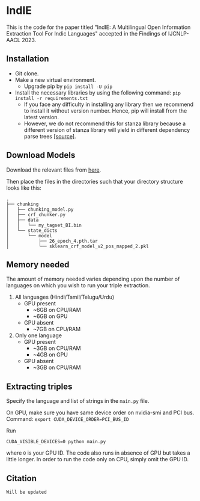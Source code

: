 # IndIE

This is the code for the paper titled "IndIE: A Multilingual Open Information Extraction Tool For Indic Languages" accepted in the Findings of IJCNLP-AACL 2023.

## Installation

* Git clone.
* Make a new virtual environment.
    * Upgrade pip by ```pip install -U pip```
* Install the necessary libraries by using the following command:
```pip install -r requirements.txt```
    * If you face any difficulty in installing any library then we recommend to install it without version number. Hence, pip will install from the latest version.
    * However, we do not recommend this for stanza library because a different version of stanza library will yield in different dependency parse trees [[source]](https://github.com/stanfordnlp/stanza/issues/990).

## Download Models

Download the relevant files from [here](https://drive.google.com/file/d/1UqOUdeK96m6EabI-cg2EeBz6p3IwrPZ6/view?usp=sharing).

Then place the files in the directories such that your directory structure looks like this:

```
.
├── chunking
│   ├── chunking_model.py
│   ├── crf_chunker.py
│   ├── data
│   │   └── my_tagset_BI.bin
│   └── state_dicts
│       └── model
│           ├── 26_epoch_4.pth.tar
│           └── sklearn_crf_model_v2_pos_mapped_2.pkl
```

## Memory needed

The amount of memory needed varies depending upon the number of languages on which you wish to run your triple extraction.

1) All languages (Hindi/Tamil/Telugu/Urdu)
    * GPU present
        * ~6GB on CPU/RAM
        * ~6GB on GPU
    * GPU absent
        * ~7GB on CPU/RAM
2) Only one language
    * GPU present
        * ~3GB on CPU/RAM
        * ~4GB on GPU
    * GPU absent
        * ~3GB on CPU/RAM


## Extracting triples

Specify the language and list of strings in the ```main.py``` file. 

On GPU, make sure you have same device order on nvidia-smi and PCI bus. Command: ```export CUDA_DEVICE_ORDER=PCI_BUS_ID```

Run

```CUDA_VISIBLE_DEVICES=0 python main.py```

where ```0``` is your GPU ID. The code also runs in absence of GPU but takes a little longer. In order to run the code only on CPU, simply omit the GPU ID.

## Citation

```Will be updated```


